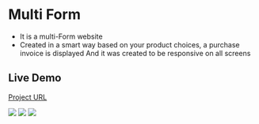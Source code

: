# Multi Form
- It is a multi-Form website
- Created in a smart way based on your product choices, a purchase invoice is displayed And it was created to be responsive on all screens
  
## Live Demo
[Project URL](https://elged194.github.io/Multi-Form/)

<img src="https://res.cloudinary.com/dyxoy6dpx/image/upload/v1727096101/E-Commerce/Screenshot_23-9-2024_155846_elged194.github.io_tnj3nk.jpg" />
<img src="https://res.cloudinary.com/dyxoy6dpx/image/upload/v1727096102/E-Commerce/Screenshot_23-9-2024_155930_elged194.github.io_zhqjie.jpg" />
<img src="https://res.cloudinary.com/dyxoy6dpx/image/upload/v1727096102/E-Commerce/Screenshot_23-9-2024_16014_elged194.github.io_y5cmlx.jpg" />

